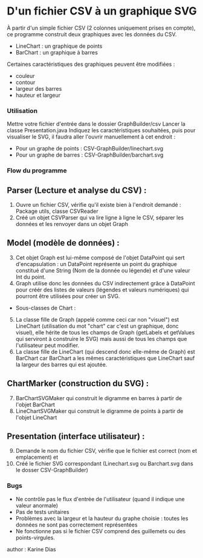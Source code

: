 # D'un fichier CSV à un graphique SVG

À partir d'un simple fichier CSV (2 colonnes uniquement prises en compte), ce programme construit deux graphiques
avec les données du CSV. 

- LineChart : un graphique de points
- BarChart : un graphique à barres  

Certaines caractéristiques des graphiques peuvent être modifiées : 
- couleur
- contour
- largeur des barres
- hauteur et largeur


### Utilisation

Mettre votre fichier d'entrée dans le dossier GraphBuilder/csv
Lancer la classe Presentation.java
Indiquez les caractéristiques souhaitées, puis pour visualiser le SVG, il faudra aller l'ouvrir manuellement à cet endroit : 
- Pour un graphe de points : CSV-GraphBuilder/linechart.svg
- Pour un graphe de barres : CSV-GraphBuilder/barchart.svg

### Flow du programme

## Parser (Lecture et analyse du CSV) : 
1. Ouvre un fichier CSV, vérifie qu'il existe bien à l'endroit demandé : Package utils, classe CSVReader
2. Créé un objet CSVParser qui va lire ligne à ligne le CSV, séparer les données et les renvoyer dans un objet Graph

## Model (modèle de données) :
3. Cet objet Graph est lui-même composé de l'objet DataPoint qui sert d'encapsulation : un DataPoint représente un point du graphique constitué d'une String (Nom de la donnée ou légende) et d'une valeur Int du point.
4. Graph utilise donc les données du CSV indirectement grâce à DataPoint pour créér des listes de valeurs (légendes et valeurs numériques) qui pourront être utilisées pour créer un SVG. 

- Sous-classes de Chart :
5. La classe fille de Graph (appelé comme ceci car non "visuel") est LineChart (utilisation du mot "chart" car c'est un graphique, donc visuel), elle hérite de tous les champs de Graph (getLabels et getValues qui serviront à construire le SVG) mais aussi de tous les champs que l'utilisateur peut modifier. 
6. La classe fille de LineChart (qui descend donc elle-même de Graph) est BarChart car BarChart a les mêmes caractéristiques que LineChart sauf la largeur des barres qui est ajoutée. 

## ChartMarker (construction du SVG) :
7. BarChartSVGMaker qui construit le digramme en barres à partir de l'objet BarChart
8. LineChartSVGMaker qui construit le digramme de points à partir de l'objet LineChart

## Presentation (interface utilisateur) :
9. Demande le nom du fichier CSV, vérifie que le fichier est correct (nom et emplacement) et 
10. Créé le fichier SVG correspondant (Linechart.svg ou Barchart.svg dans le dosser CSV-GraphBuilder)

### Bugs

- Ne contrôle pas le flux d'entrée de l'utilisateur (quand il indique une valeur anormale)
- Pas de tests unitaires
- Problèmes avec la largeur et la hauteur du graphe choisie : toutes les données ne sont pas correctement représentées
- Ne fonctionne pas si le fichier CSV comprend des guillemets ou des points-virgules.


author : Karine Dias